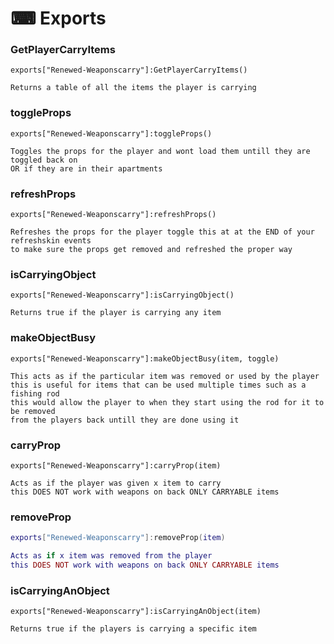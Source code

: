 # ⌨ Exports

### GetPlayerCarryItems

```
exports["Renewed-Weaponscarry"]:GetPlayerCarryItems()

Returns a table of all the items the player is carrying
```

### toggleProps

```
exports["Renewed-Weaponscarry"]:toggleProps()

Toggles the props for the player and wont load them untill they are toggled back on 
OR if they are in their apartments
```

### refreshProps

```
exports["Renewed-Weaponscarry"]:refreshProps()

Refreshes the props for the player toggle this at at the END of your refreshskin events
to make sure the props get removed and refreshed the proper way
```

### isCarryingObject

```
exports["Renewed-Weaponscarry"]:isCarryingObject() 

Returns true if the player is carrying any item
```

### makeObjectBusy

```
exports["Renewed-Weaponscarry"]:makeObjectBusy(item, toggle)

This acts as if the particular item was removed or used by the player
this is useful for items that can be used multiple times such as a fishing rod 
this would allow the player to when they start using the rod for it to be removed
from the players back untill they are done using it
```

### carryProp

```
exports["Renewed-Weaponscarry"]:carryProp(item)

Acts as if the player was given x item to carry
this DOES NOT work with weapons on back ONLY CARRYABLE items
```

### removeProp

```lua
exports["Renewed-Weaponscarry"]:removeProp(item)

Acts as if x item was removed from the player
this DOES NOT work with weapons on back ONLY CARRYABLE items
```

### isCarryingAnObject

```
exports["Renewed-Weaponscarry"]:isCarryingAnObject(item)

Returns true if the players is carrying a specific item
```
